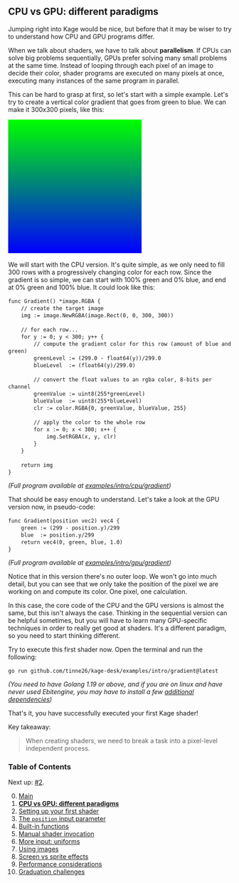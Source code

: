 ## CPU vs GPU: different paradigms

Jumping right into Kage would be nice, but before that it may be wiser to try to understand how CPU and GPU programs differ.

When we talk about shaders, we have to talk about **parallelism**. If CPUs can solve big problems sequentially, GPUs prefer solving many small problems at the same time. Instead of looping through each pixel of an image to decide their color, shader programs are executed on many pixels at once, executing many instances of the same program in parallel.

This can be hard to grasp at first, so let's start with a simple example. Let's try to create a vertical color gradient that goes from green to blue. We can make it 300x300 pixels, like this:

![](https://github.com/tinne26/kage-desk/blob/main/img/intro_cpu_gradient.png?raw=true)

We will start with the CPU version. It's quite simple, as we only need to fill 300 rows with a progressively changing color for each row. Since the gradient is so simple, we can start with 100% green and 0% blue, and end at 0% green and 100% blue. It could look like this:
```Golang
func Gradient() *image.RGBA {
	// create the target image
	img := image.NewRGBA(image.Rect(0, 0, 300, 300))

	// for each row...
	for y := 0; y < 300; y++ {
		// compute the gradient color for this row (amount of blue and green)
		greenLevel := (299.0 - float64(y))/299.0
		blueLevel  := (float64(y)/299.0)

		// convert the float values to an rgba color, 8-bits per channel
		greenValue := uint8(255*greenLevel)
		blueValue  := uint8(255*blueLevel)
		clr := color.RGBA{0, greenValue, blueValue, 255}

		// apply the color to the whole row
		for x := 0; x < 300; x++ {
			img.SetRGBA(x, y, clr)
		}
	}	

	return img
}
```
*(Full program available at [examples/intro/cpu/gradient](https://github.com/tinne26/kage-desk/blob/main/examples/intro/gradient-cpu))*

That should be easy enough to understand. Let's take a look at the GPU version now, in pseudo-code:
```Golang
func Gradient(position vec2) vec4 {
	green := (299 - position.y)/299
	blue  := position.y/299
	return vec4(0, green, blue, 1.0)
}	
```
*(Full program available at [examples/intro/gpu/gradient](https://github.com/tinne26/kage-desk/blob/main/examples/intro/gradient))*

Notice that in this version there's no outer loop. We won't go into much detail, but you can see that we only take the position of the pixel we are working on and compute its color. One pixel, one calculation.

In this case, the core code of the CPU and the GPU versions is almost the same, but this isn't always the case. Thinking in the sequential version can be helpful sometimes, but you will have to learn many GPU-specific techniques in order to really get good at shaders. It's a different paradigm, so you need to start thinking different.

Try to execute this first shader now. Open the terminal and run the following:
```
go run github.com/tinne26/kage-desk/examples/intro/gradient@latest
```
*(You need to have Golang 1.19 or above, and if you are on linux and have never used Ebitengine, you may have to install a few [additional dependencies](https://ebitengine.org/en/documents/install.html?os=linux#Installing_dependencies))*

That's it, you have successfully executed your first Kage shader!

Key takeaway:
> When creating shaders, we need to break a task into a pixel-level independent process.


### Table of Contents
Next up: [#2](https://github.com/tinne26/kage-desk/blob/main/tutorials/intro/02_shader_setup.md).

0. [Main](https://github.com/tinne26/kage-desk/blob/main/tutorials/intro/00_main.md)
1. [**CPU vs GPU: different paradigms**](https://github.com/tinne26/kage-desk/blob/main/tutorials/intro/01_cpu_vs_gpu.md)
2. [Setting up your first shader](https://github.com/tinne26/kage-desk/blob/main/tutorials/intro/02_shader_setup.md)
3. [The `position` input parameter](https://github.com/tinne26/kage-desk/blob/main/tutorials/intro/03_position_input.md)
4. [Built-in functions](https://github.com/tinne26/kage-desk/blob/main/tutorials/intro/04_built_in_functions.md)
5. [Manual shader invocation](https://github.com/tinne26/kage-desk/blob/main/tutorials/intro/05_invoke_shader.md)
6. [More input: uniforms](https://github.com/tinne26/kage-desk/blob/main/tutorials/intro/06_images.md)
7. [Using images](https://github.com/tinne26/kage-desk/blob/main/tutorials/intro/07_images.md)
8. [Screen vs sprite effects]()
9. [Performance considerations]()
10. [Graduation challenges]()
